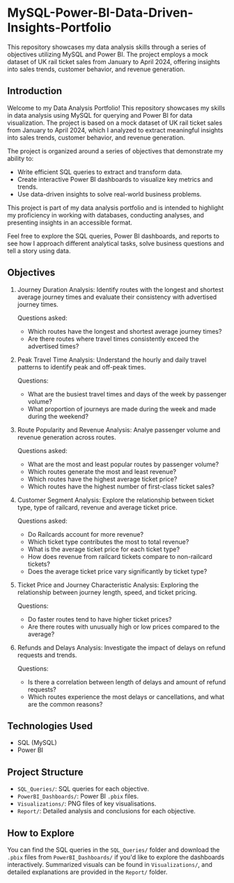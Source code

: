 # MySQL-Power-BI-Data-Driven-Insights-Portfolio
This repository showcases my data analysis skills through a series of objectives utilizing MySQL and Power BI. The project employs a mock dataset of UK rail ticket sales from January to April 2024, offering insights into sales trends, customer behavior, and revenue generation.

## Introduction
Welcome to my Data Analysis Portfolio! This repository showcases my skills in data analysis using MySQL for querying and Power BI for data visualization. The project is based on a mock dataset of UK rail ticket sales from January to April 2024, which I analyzed to extract meaningful insights into sales trends, customer behavior, and revenue generation.

The project is organized around a series of objectives that demonstrate my ability to:

- Write efficient SQL queries to extract and transform data.
- Create interactive Power BI dashboards to visualize key metrics and trends.
- Use data-driven insights to solve real-world business problems.

This project is part of my data analysis portfolio and is intended to highlight my proficiency in working with databases, conducting analyses, and presenting insights in an accessible format.

Feel free to explore the SQL queries, Power BI dashboards, and reports to see how I approach different analytical tasks, solve business questions and tell a story using data.

## Objectives

1. Journey Duration Analysis: Identify routes with the longest and shortest average journey times and evaluate their consistency with advertised journey times.

   Questions asked:
      - Which routes have the longest and shortest average journey times?
      - Are there routes where travel times consistently exceed the advertised times?

   
2. Peak Travel Time Analysis: Understand the hourly and daily travel patterns to identify peak and off-peak times.

    Questions:
      - What are the busiest travel times and days of the week by passenger volume?
      - What proportion of journeys are made during the week and made during the weekend?

   
3. Route Popularity and Revenue Analysis: Analye passenger volume and revenue generation across routes.

   Questions asked:
      - What are the most and least popular routes by passenger volume?
      - Which routes generate the most and least revenue?
      - Which routes have the highest average ticket price?
      - Which routes have the highest number of first-class ticket sales?
  
        
4. Customer Segment Analysis: Explore the relationship between ticket type, type of railcard, revenue and average ticket price.

   Questions asked:
      - Do Railcards account for more revenue?
      - Which ticket type contributes the most to total revenue?
      - What is the average ticket price for each ticket type?
      - How does revenue from railcard tickets compare to non-railcard tickets?
      - Does the average ticket price vary significantly by ticket type?


5. Ticket Price and Journey Characteristic Analysis: Exploring the relationship between journey length, speed, and ticket pricing.

   Questions:
      - Do faster routes tend to have higher ticket prices?
      - Are there routes with unusually high or low prices compared to the average?


6. Refunds and Delays Analysis: Investigate the impact of delays on refund requests and trends.

   Questions:
      - Is there a correlation between length of delays and amount of refund requests?
      - Which routes experience the most delays or cancellations, and what are the common reasons?


## Technologies Used
- SQL (MySQL)
- Power BI

## Project Structure
- `SQL_Queries/`: SQL queries for each objective.
- `PowerBI_Dashboards/`: Power BI `.pbix` files.
- `Visualizations/`: PNG files of key visualisations.
- `Report/`: Detailed analysis and conclusions for each objective.

## How to Explore
You can find the SQL queries in the `SQL_Queries/` folder and download the `.pbix` files from `PowerBI_Dashboards/` if you'd like to explore the dashboards interactively. Summarized visuals can be found in `Visualizations/`, and detailed explanations are provided in the `Report/` folder.
